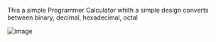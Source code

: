This a simple Programmer Calculator whith a simple design converts between binary, decimal, hexadecimal, octal

![image](https://user-images.githubusercontent.com/96552891/224904393-25f683c9-5491-4b99-85e2-4ce6a049dee1.png)
